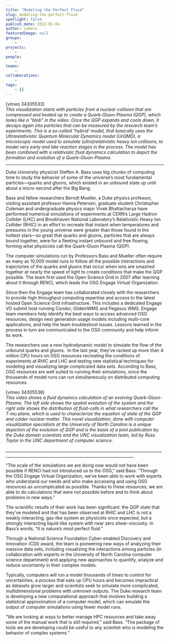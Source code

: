 ```yaml
---
title: "Modeling the Perfect Fluid"
slug: modeling-the-perfect-fluid
spotlight: false
publish_date: 2012-01-04
author: subers
featuredImage: null
groups:
    - 
projects:
    - 
people:
    - 
teams: 
    - 
collaborations:
    - 
tags:
    - []
---
```

<p>[vimeo 34305533]<br />
 <em>This visualization starts with particles from a nuclear collision that are compressed and heated up to create a Quark-Gluon-Plasma (QGP), which looks like a "blob" in the video. Once the QGP expands and cools down, it decays again into particles that can be measured by the research team’s experiments. This is a so-called "hybrid' model, that basically uses the Ultrarelativistic Quantum Molecular Dynamics model (UrQMD), a microscopic model used to simulate (ultra)relativistic heavy ion collisons, to model very early and late reaction stages in the process. The model has been combined with a relativistic fluid dynamics calculation to depict the formation and evolution of a Quark-Gluon-Plasma. </em></p>

<hr />

<p>Duke University physicist Steffen A. Bass uses big chunks of computing time to study the behavior of some of the universe’s most fundamental particles—quarks and gluons, which existed in an unbound state up until about a micro-second after the Big Bang.<!--more--></p>

<p>Bass and fellow researchers Berndt Mueller, a Duke physics professor, visiting assistant professor Hanna Petersen, graduate student Christopher Coleman and undergraduate physics major Vivek Bhattacharya have performed numerical simulations of experiments at CERN’s Large Hadron Collider (LHC) and Brookhaven National Laboratory’s Relativistic Heavy Ion Collider (RHIC) in an effort to recreate that instant when temperatures and pressures in the young universe were greater than those found in the hottest stars—so great that quarks and gluons, particles that are always bound together, were for a fleeting instant unbound and free flowing, forming what physicists call the Quark-Gluon Plasma (QGP).</p>

<p>The computer simulations run by Professors Bass and Mueller often require as many as 10,000 model runs to follow all the possible interactions and trajectories of the quarks and gluons that occur when ions are smashed together at nearly the speed of light to create conditions that make the QGP possible. The team first used the Open Science Grid in 2007 after learning about it through RENCI, which leads the OSG Engage Virtual Organization.</p>

<p>Since then the Engage team has collaborated closely with the researchers to provide high throughput computing expertise and access to the latest hosted Open Science Grid infrastructure. This includes a dedicated Engage VO submit host running Condor, GlideinWMS and Pegasus WMS. Engage team members help identify the best ways to access advanced OSG resources, design next generation usage models including multi-core applications, and help the team troubleshoot issues. Lessons learned in the process in turn are communicated to the OSG community and help inform its work.</p>

<p>The researchers use a new hydrodynamic model to simulate the flow of the unbound quarks and gluons.  In the last year, they’ve racked up more than 4 million CPU hours on OSG resources recreating the conditions of experiments at RHIC and LHC and testing new statistical techniques for modeling and visualizing large complicated data sets. According to Bass, OSG resources are well suited to running their simulations, since the thousands of model runs can run simultaneously on distributed computing resources.</p>

<p>[vimeo 34305538]<br />
 <em>This video shows a fluid dynamics calculation of an evolving Quark-Gluon-Plasma. The left side shows the spatial evolution of the system and the right side shows the distribution of fluid-cells in what researchers call the T-mu plane, which is used to characterize the equation of state of the QGP and colder nuclear matter. This novel visualization, done with computer visualization specialists at the University of North Carolina is a unique depiction of the evolution of QGP and is the basis of a joint publication by the Duke domain scientists and the UNC visualization team, led by Russ Taylor in the UNC department of computer science.</em></p>

<p><em>______________________________________________________________________________________________________________________________________________</em></p>

<p>“The scale of the simulations we are doing now would not have been possible if RENCI had not introduced us to the OSG,” said Bass. “Through the OSG Engage Virtual Organization, we’ve been able to work with experts who understand our needs and who make accessing and using OSG resources as uncomplicated as possible. Thanks to these resources, we are able to do calculations that were not possible before and to think about problems in new ways.”</p>

<p>The scientific results of their work has been significant: the QGP state that they’ve modeled and that has been observed at RHIC and LHC is not a weakly interacting, gas-like system as physicists once expected, but a strongly interacting liquid-like system with near zero shear-viscosity. In Bass’s words, “It is nature’s most perfect fluid.”</p>

<p>Through a National Science Foundation Cyber-enabled Discovery and Innovation (CDI) award, the team is pioneering new ways of analyzing their massive data sets, including visualizing the interactions among particles (in collaboration with experts in the University of North Carolina computer science department) and applying new approaches to quantify, analyze and reduce uncertainty in their complex models.</p>

<p>Typically, computers will run a model thousands of times to control for uncertainties, a process that eats up CPU hours and becomes impractical as datasets grow larger and scientists seek to simulate more complicated, multidimensional problems with unknown outputs. The Duke research team is developing a new computational approach that involves building a statistical approximation of a computer model, which can emulate the output of computer simulations using fewer model runs.</p>

<p>“We are looking at ways to better manage HPC resources and take away some of the manual work that is still required,” said Bass. “The package of tools we are developing could be useful to any scientist who is modeling the behavior of complex systems.”</p>
